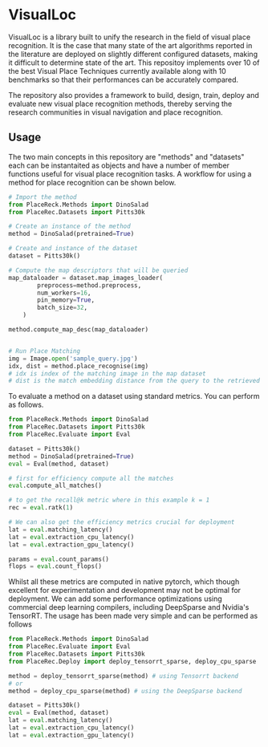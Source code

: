 # VisualLoc

VisualLoc is a library built to unify the research in the field of visual place recognition.
It is the case that many state of the art algorithms reported in the literature are deployed
on slightly different configured datasets, making it difficult to determine state of the art. 
This repositoy implements over 10 of the best Visual Place Techniques currently available along 
with 10 benchmarks so that their performances can be accurately compared. 

The repository also provides a framework to build, design, train, deploy and evaluate new 
visual place recognition methods, thereby serving the research communities in visual navigation 
and place recognition.



## Usage 
The two main concepts in this repository are "methods" and "datasets" each can be instantaited 
as objects and have a number of member functions useful for visual place recognition tasks.
A workflow for using a method for place recognition can be shown below. 


```python
# Import the method
from PlaceReck.Methods import DinoSalad
from PlaceRec.Datasets import Pitts30k

# Create an instance of the method
method = DinoSalad(pretrained=True)

# Create and instance of the dataset
dataset = Pitts30k()

# Compute the map descriptors that will be queried 
map_dataloader = dataset.map_images_loader(
        preprocess=method.preprocess,
        num_workers=16,
        pin_memory=True,
        batch_size=32,
    )

method.compute_map_desc(map_dataloader)


# Run Place Matching 
img = Image.open('sample_query.jpg')
idx, dist = method.place_recognise(img)
# idx is index of the matching image in the map dataset 
# dist is the match embedding distance from the query to the retrieved match
```

To evaluate a method on a dataset using standard metrics. You can 
perform as follows. 

```python
from PlaceReck.Methods import DinoSalad
from PlaceRec.Datasets import Pitts30k
from PlaceRec.Evaluate import Eval

dataset = Pitts30k()
method = DinoSalad(pretrained=True)
eval = Eval(method, dataset)

# first for efficiency compute all the matches 
eval.compute_all_matches()

# to get the recall@k metric where in this example k = 1
rec = eval.ratk(1)

# We can also get the efficiency metrics crucial for deployment 
lat = eval.matching_latency()
lat = eval.extraction_cpu_latency()
lat = eval.extraction_gpu_latency()

params = eval.count_params()
flops = eval.count_flops()
```

Whilst all these metrics are computed in native pytorch, which 
though excellent for experimentation and development may not 
be optimal for deployment. We can add some performance optimizations 
using commercial deep learning compilers, including DeepSparse 
and Nvidia's TensorRT. The usage has been made very simple and can 
be performed as follows 


```python
from PlaceReck.Methods import DinoSalad
from PlaceRec.Evaluate import Eval
from PlaceRec.Datasets import Pitts30k
from PlaceRec.Deploy import deploy_tensorrt_sparse, deploy_cpu_sparse

method = deploy_tensorrt_sparse(method) # using Tensorrt backend
# or 
method = deploy_cpu_sparse(method) # using the DeepSparse backend

dataset = Pitts30k()
eval = Eval(method, dataset)
lat = eval.matching_latency()
lat = eval.extraction_cpu_latency()
lat = eval.extraction_gpu_latency()
```




